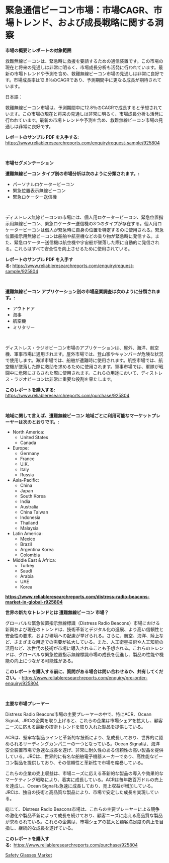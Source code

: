 <p><h1>緊急通信ビーコン市場：市場CAGR、市場トレンド、および成長戦略に関する洞察</h1></p><p><strong>市場の概要とレポートの対象範囲</strong></p>
<p><p>救難無線ビーコンは、緊急時に救援を要請するための通信装置です。この市場の現在と将来の見通しは非常に明るく、市場成長分析も活発に行われています。最新の市場トレンドや予測を含め、救難無線ビーコン市場の見通しは非常に良好です。市場成長率は12.8％のCAGRであり、予測期間中に更なる成長が期待されています。</p><p>日本語：</p><p>救難無線ビーコン市場は、予測期間中に12.8％のCAGRで成長すると予想されています。この市場の現在と将来の見通しは非常に明るく、市場成長分析も活発に行われています。最新の市場トレンドや予測を含め、救難無線ビーコン市場の見通しは非常に良好です。</p></p>
<p><strong>レポートのサンプル PDF を入手する:</strong> <a href="https://www.reliableresearchreports.com/enquiry/request-sample/925804">https://www.reliableresearchreports.com/enquiry/request-sample/925804</a></p>
<p>&nbsp;</p>
<p><strong>市場セグメンテーション</strong></p>
<p><strong>遭難無線ビーコン タイプ別の市場分析は次のように分類されます。:</strong></p>
<p><ul><li>パーソナルロケータービーコン</li><li>緊急位置表示無線ビーコン</li><li>緊急ロケーター送信機</li></ul></p>
<p>&nbsp;</p>
<p><p>ディストレス無線ビーコンの市場には、個人用ロケータービーコン、緊急位置指示用無線ビーコン、緊急ロケーター送信機の3つのタイプが存在する。個人用ロケータービーコンは個人が緊急時に自身の位置を特定するのに使用される。緊急位置指示用無線ビーコンは船舶や航空機などの乗り物が緊急時に発信する。また、緊急ロケーター送信機は航空機や宇宙船が墜落した際に自動的に発信される。これらはすべて安全性を向上させるために使用されている。</p></p>
<p><strong>レポートのサンプル PDF を入手する:</strong>&nbsp;<a href="https://www.reliableresearchreports.com/enquiry/request-sample/925804">https://www.reliableresearchreports.com/enquiry/request-sample/925804</a></p>
<p>&nbsp;</p>
<p><strong> 遭難無線ビーコン アプリケーション別の市場産業調査は次のように分類されます。:</strong></p>
<p><ul><li>アウトドア</li><li>海事</li><li>航空機</li><li>ミリタリー</li></ul></p>
<p>&nbsp;</p>
<p><p>ディストレス・ラジオビーコン市場のアプリケーションは、屋外、海洋、航空機、軍事市場に適用されます。屋外市場では、登山家やキャンパーが危険な状況で使用します。海洋市場では、船舶が遭難時に使用されます。航空市場では、航空機が墜落した際に救助を求めるために使用されます。軍事市場では、軍隊が戦闘中に危険にさらされた際に使用されます。これらの用途において、ディストレス・ラジオビーコンは非常に重要な役割を果たします。</p></p>
<p><strong>このレポートを購入する:</strong>&nbsp; <a href="https://www.reliableresearchreports.com/purchase/925804">https://www.reliableresearchreports.com/purchase/925804</a></p>
<p>&nbsp;</p>
<p><strong>地域に関して言えば、遭難無線ビーコン 地域ごとに利用可能なマーケットプレーヤーは次のとおりです。:</strong></p>
<p><ul>
    <li>
        North America:
        <ul>
            <li>United States</li>
            <li>Canada</li>
        </ul>
    </li>
    <li>
        Europe:
        <ul>
            <li>Germany</li>
            <li>France</li>
            <li>U.K.</li>
            <li>Italy</li>
            <li>Russia</li>
        </ul>
    </li>
    <li>
        Asia-Pacific:
        <ul>
            <li>China</li>
            <li>Japan</li>
            <li>South Korea</li>
            <li>India</li>
            <li>Australia</li>
            <li>China Taiwan</li>
            <li>Indonesia</li>
            <li>Thailand</li>
            <li>Malaysia</li>
        </ul>
    </li>
    <li>
        Latin America:
        <ul>
            <li>Mexico</li>
            <li>Brazil</li>
            <li>Argentina Korea</li>
            <li>Colombia</li>
        </ul>
    </li>
    <li>
        Middle East & Africa:
        <ul>
            <li>Turkey</li>
            <li>Saudi</li>
            <li>Arabia</li>
            <li>UAE</li>
            <li>Korea</li>
        </ul>
    </li>
    </ul></p>
<p><strong><a href="https://www.reliableresearchreports.com/distress-radio-beacons-market-in-global-r925804">https://www.reliableresearchreports.com/distress-radio-beacons-market-in-global-r925804</a></strong>&nbsp;</p>
<p><strong>世界の新たなトレンドとは 遭難無線ビーコン 市場？</strong></p>
<p><p>グローバルな緊急位置指示無線標識（Distress Radio Beacons）市場における新興および現在のトレンドは、技術革新とデジタル化の進展、より高い信頼性と安全性の要求、および環境への配慮が挙げられる。さらに、航空、海洋、陸上など、さまざまな用途での需要が拡大している。また、人工衛星技術や人工知能の活用など、次世代の技術が市場に導入されることも予想される。これらのトレンドは、グローバルな緊急位置指示無線標識市場の成長を促進し、製品の性能や機能の向上につながる可能性がある。</p></p>
<p><strong>このレポートを購入する前に、質問がある場合は問い合わせるか、共有してください。</strong>- <a href="https://www.reliableresearchreports.com/enquiry/pre-order-enquiry/925804">https://www.reliableresearchreports.com/enquiry/pre-order-enquiry/925804</a></p>
<p>&nbsp;</p>
<p><strong>主要な市場プレーヤー</strong></p>
<p><p>Distress Radio Beacons市場の主要プレーヤーの中で、特にACR、Ocean Signal、JRCの企業を取り上げると、これらの企業は市場シェアを拡大し、顧客ニーズに応える最新の技術トレンドを取り入れた製品を提供している。</p><p>ACRは、堅牢な製品ラインと革新的な技術により、急成長しており、世界的に認められるリーディングカンパニーの一つとなっている。Ocean Signalは、海洋安全装置市場で急速な成長を遂げ、非常に耐久性のある信頼性の高い製品を提供している。JRCは、世界的に有名な船舶電子機器メーカーであり、高性能なビーコン製品を提供しており、その信頼性と革新性で市場を席巻している。</p><p>これらの企業の売上収益は、市場ニーズに応える革新的な製品の導入や効果的なマーケティング戦略により、着実に成長している。ACRは毎年数百万ドルの売上を達成し、Ocean Signalも急速に成長しており、売上収益が増加している。JRCは、独自の技術と高品質な製品により、市場で安定した成長を実現している。</p><p>総じて、Distress Radio Beacons市場は、これらの主要プレーヤーによる競争の激化や製品革新によって成長を続けており、顧客ニーズに応える高品質な製品が求められている。これらの企業は、市場シェアの拡大と顧客満足度の向上を目指し、継続的な成長を遂げている。</p></p>
<p><strong>このレポートを購入する:</strong>&nbsp;&nbsp;<a href="https://www.reliableresearchreports.com/purchase/925804">https://www.reliableresearchreports.com/purchase/925804</a></p>
<p><p><a href="https://gratis-rainforest-2ca.notion.site/Safety-Glasses-Market-Analysis-Its-CAGR-Market-Segmentation-and-Global-Industry-Overview-baaebdae0c56486a98eafa76f69cb032">Safety Glasses Market</a></p></p>